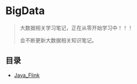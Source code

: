 # BigData

> 大数据相关学习笔记，正在从零开始学习中！！！
> 
> 会不断更新大数据相关知识笔记。

## 目录

* [Java_Flink](/study/BigData/Java_Flink/README)